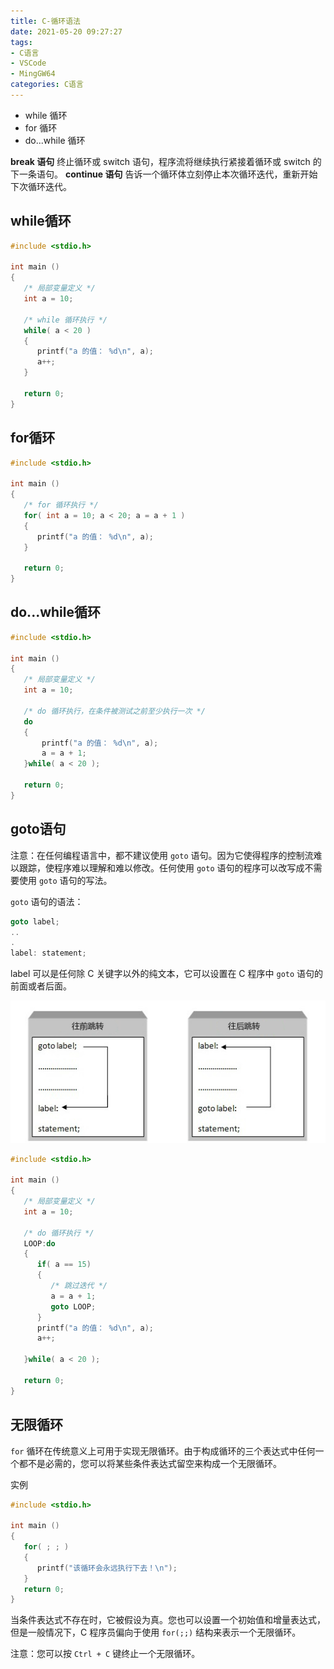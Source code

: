 ```yaml
---
title: C-循环语法
date: 2021-05-20 09:27:27
tags:
- C语言
- VSCode
- MingGW64
categories: C语言
---
```


* while 循环
* for 循环
* do...while 循环

**break 语句**	终止循环或 switch 语句，程序流将继续执行紧接着循环或 switch 的下一条语句。
**continue 语句**	告诉一个循环体立刻停止本次循环迭代，重新开始下次循环迭代。

## while循环

```c
#include <stdio.h>
 
int main ()
{
   /* 局部变量定义 */
   int a = 10;

   /* while 循环执行 */
   while( a < 20 )
   {
      printf("a 的值： %d\n", a);
      a++;
   }
 
   return 0;
}
```

## for循环

```c
#include <stdio.h>
 
int main ()
{
   /* for 循环执行 */
   for( int a = 10; a < 20; a = a + 1 )
   {
      printf("a 的值： %d\n", a);
   }
 
   return 0;
}
```

## do...while循环

```c
#include <stdio.h>
 
int main ()
{
   /* 局部变量定义 */
   int a = 10;

   /* do 循环执行，在条件被测试之前至少执行一次 */
   do
   {
       printf("a 的值： %d\n", a);
       a = a + 1;
   }while( a < 20 );
 
   return 0;
}
```

##  goto语句

注意：在任何编程语言中，都不建议使用 `goto` 语句。因为它使得程序的控制流难以跟踪，使程序难以理解和难以修改。任何使用 `goto` 语句的程序可以改写成不需要使用 `goto` 语句的写法。

`goto` 语句的语法：

```c
goto label;
..
.
label: statement;
```

label 可以是任何除 C 关键字以外的纯文本，它可以设置在 C 程序中 `goto` 语句的前面或者后面。

![goto.png](/img/goto.png)

```c
#include <stdio.h>
 
int main ()
{
   /* 局部变量定义 */
   int a = 10;

   /* do 循环执行 */
   LOOP:do
   {
      if( a == 15)
      {
         /* 跳过迭代 */
         a = a + 1;
         goto LOOP;
      }
      printf("a 的值： %d\n", a);
      a++;
     
   }while( a < 20 );
 
   return 0;
}
```

## 无限循环

`for` 循环在传统意义上可用于实现无限循环。由于构成循环的三个表达式中任何一个都不是必需的，您可以将某些条件表达式留空来构成一个无限循环。

实例

```c
#include <stdio.h>
 
int main ()
{
   for( ; ; )
   {
      printf("该循环会永远执行下去！\n");
   }
   return 0;
}
```

当条件表达式不存在时，它被假设为真。您也可以设置一个初始值和增量表达式，但是一般情况下，C 程序员偏向于使用 `for(;;)` 结构来表示一个无限循环。

注意：您可以按 `Ctrl + C` 键终止一个无限循环。





























